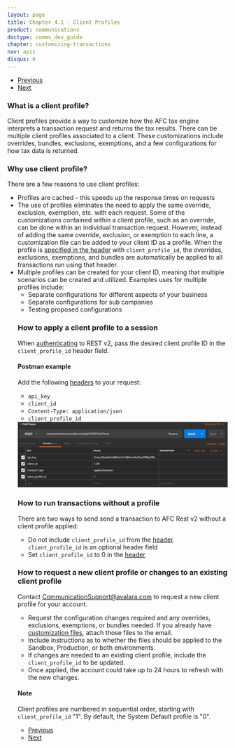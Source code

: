 ```yaml
---
layout: page
title: Chapter 4.1 - Client Profiles
product: communications
doctype: comms_dev_guide
chapter: customizing-transactions
nav: apis
disqus: 0
---
```


<ul class="pager">
  <li class="previous"><a href="/communications/dev-guide/customizing-transactions/"><i class="glyphicon glyphicon-chevron-left"></i>Previous</a></li>
  <li class="next"><a href="/communications/dev-guide/customizing-transactions/account-customizations/">Next<i class="glyphicon glyphicon-chevron-right"></i></a></li>
</ul>

<h3>What is a client profile?</h3>
Client profiles provide a way to customize how the AFC tax engine interprets a transaction request and returns the tax results.  There can be multiple client profiles associated to a client.  These customizations include overrides, bundles, exclusions, exemptions, and a few configurations for how tax data is returned.

<h3>Why use client profile?</h3>
There are a few reasons to use client profiles:
<ul class="dev-guide-list">
  <li>Profiles are cached - this speeds up the response times on requests</li>
  <li>The use of profiles eliminates the need to apply the same override, exclusion, exemption, etc. with each request.  Some of the customizations contained within a client profile, such as an override, can be done within an individual transaction request.  However, instead of adding the same override, exclusion, or exemption to each line, a customization file can be added to your client ID as a profile.  When the profile is <a class="dev-guide-link" href="/communications/dev-guide/getting-started/authentication/">specified in the header</a> with <code>client_profile_id</code>, the overrides, exclusions, exemptions, and bundles are automatically be applied to all transactions run using that header.</li>
  <li>Multiple profiles can be created for your client ID, meaning that multiple scenarios can be created and utilized.  Examples uses for multiple profiles include:
    <ul class="dev-guide-list">
      <li>Separate configurations for different aspects of your business</li>
      <li>Separate configurations for sub companies</li>
      <li>Testing proposed configurations</li>
    </ul></li>

<h3>How to apply a client profile to a session</h3>
When <a class="dev-guide-link" href="/communications/dev-guide/getting-started/authentication/">authenticating</a> to REST v2, pass the desired client profile ID in the <code>client_profile_id</code> header field.

<h4>Postman example</h4>
Add the following <a class="dev-guide-link" href="/communications/dev-guide/getting-started/authentication/">headers</a> to your request:
<ul class="dev-guide-list">
  <li><code>api_key</code></li>
  <li><code>client_id</code></li>
  <li><code>Content-Type: application/json</code></li>
  <li><code>client_profile_id</code></li>
</ul>
<img src="/public/images/comms/dev-guide/comms_dev_guide_2.png"/>

<h3>How to run transactions without a profile</h3>
There are two ways to send send a transaction to AFC Rest v2 without a client profile applied:
<ul class="dev-guide-list">
  <li>Do not include <code>client_profile_id</code> from the <a class="dev-guide-link" href="/communications/dev-guide/getting-started/authentication/">header</a>.  <code>client_profile_id</code> is an optional header field</li> 
  <li>Set <code>client_profile_id</code> to 0 in the <a class="dev-guide-link" href="/communications/dev-guide/getting-started/authentication/">header</a></li>
</ul> 

<h3>How to request a new client profile or changes to an existing client profile</h3>
Contact <a class="dev-guide-link" href="mailto:CommunicationSupport@avalara.com">CommunicationSupport@avalara.com</a> to request a new client profile for your account.
<ul class="dev-guide-list">
  <li>Request the configuration changes required and any overrides, exclusions, exemptions, or bundles needed.  If you already have <a class="dev-guide-link" href="/communications/dev-guide/customizing-transactions/account-customizations/">customization files</a>, attach those files to the email.</li>
  <li>Include instructions as to whether the files should be applied to the Sandbox, Production, or both environments.</li>
  <li>If changes are needed to an existing client profile, include the <code>client_profile_id</code> to be updated.</li>
  <li>Once applied, the account could take up to 24 hours to refresh with the new changes.</li>
</ul>

<h4>Note</h4>
Client profiles are numbered in sequential order, starting with <code>client_profile_id</code> "1".  By default, the System Default profile is "0".

<ul class="pager">
  <li class="previous"><a href="/communications/dev-guide/customizing-transactions/"><i class="glyphicon glyphicon-chevron-left"></i>Previous</a></li>
  <li class="next"><a href="/communications/dev-guide/customizing-transactions/account-customizations/">Next<i class="glyphicon glyphicon-chevron-right"></i></a></li>
</ul>